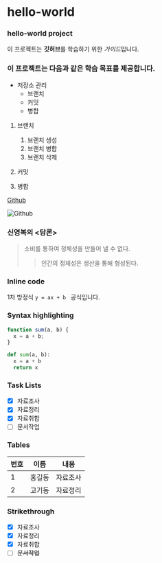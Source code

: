 # hello-world
### hello-world project

이 프로젝트는 **깃허브**를 학습하기 위한 *가이드*입니다.

### 이 프로젝트는 다음과 같은 학습 목표를 제공합니다.
* 저장소 관리
  * 브랜치
  * 커밋
  * 병합

1. 브랜치
   1. 브랜치 생성
   1. 브랜치 병합
   1. 브랜치 삭제
  
1. 커밋
1. 병합

[Github](https://github.com)

![Github](https://github.com/images/logo.jpg)


### 신영복의 <담론>
> 소비를 통하여 정체성을 만들어 낼 수 없다.
>> 인간의 정체성은 생산을 통해 형성된다.

### Inline code
1차 방정식 `y = ax + b ` 공식입니다.

### Syntax highlighting
```javascript
function sum(a, b) {
  x = a + b;
}
```

```python
def sum(a, b):
  x = a + b
  return x
```

### Task Lists
- [X] 자료조사
- [X] 자료정리
- [X] 자료취합
- [ ] 문서작업

### Tables
번호 | 이름 | 내용
-----|-----|-------
1  | 홍길동 | 자료조사
2  | 고기동 | 자료정리

### Strikethrough
- [X] 자료조사
- [X] 자료정리
- [X] 자료취합
- [ ] ~~문서작업~~
